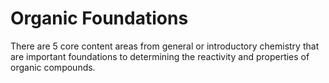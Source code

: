 # Organic Foundations


There are 5 core content areas from general or introductory chemistry that are important foundations to determining the reactivity and properties of organic compounds.
